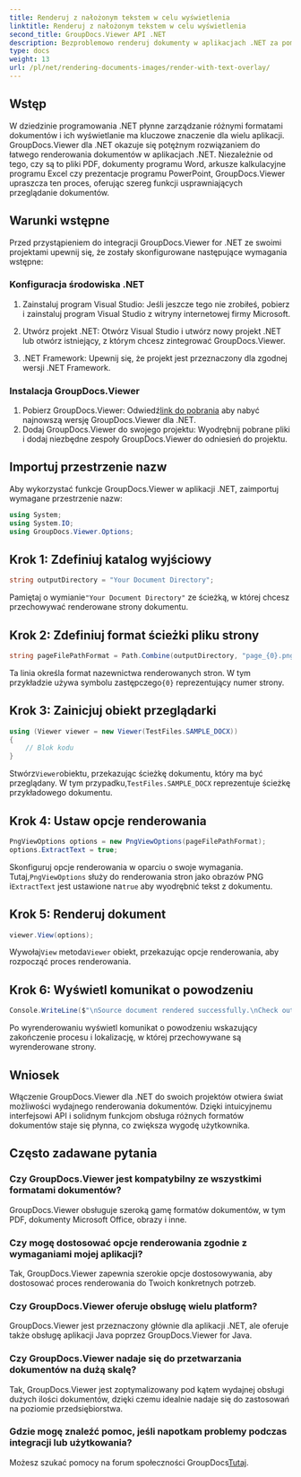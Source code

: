 ```yaml
---
title: Renderuj z nałożonym tekstem w celu wyświetlenia
linktitle: Renderuj z nałożonym tekstem w celu wyświetlenia
second_title: GroupDocs.Viewer API .NET
description: Bezproblemowo renderuj dokumenty w aplikacjach .NET za pomocą GroupDocs.Viewer, obsługującego różne formaty w celu zwiększenia komfortu użytkownika.
type: docs
weight: 13
url: /pl/net/rendering-documents-images/render-with-text-overlay/
---
```

## Wstęp
W dziedzinie programowania .NET płynne zarządzanie różnymi formatami dokumentów i ich wyświetlanie ma kluczowe znaczenie dla wielu aplikacji. GroupDocs.Viewer dla .NET okazuje się potężnym rozwiązaniem do łatwego renderowania dokumentów w aplikacjach .NET. Niezależnie od tego, czy są to pliki PDF, dokumenty programu Word, arkusze kalkulacyjne programu Excel czy prezentacje programu PowerPoint, GroupDocs.Viewer upraszcza ten proces, oferując szereg funkcji usprawniających przeglądanie dokumentów.
## Warunki wstępne
Przed przystąpieniem do integracji GroupDocs.Viewer for .NET ze swoimi projektami upewnij się, że zostały skonfigurowane następujące wymagania wstępne:
### Konfiguracja środowiska .NET
1. Zainstaluj program Visual Studio: Jeśli jeszcze tego nie zrobiłeś, pobierz i zainstaluj program Visual Studio z witryny internetowej firmy Microsoft.
   
2. Utwórz projekt .NET: Otwórz Visual Studio i utwórz nowy projekt .NET lub otwórz istniejący, z którym chcesz zintegrować GroupDocs.Viewer.
3. .NET Framework: Upewnij się, że projekt jest przeznaczony dla zgodnej wersji .NET Framework.
### Instalacja GroupDocs.Viewer
1.  Pobierz GroupDocs.Viewer: Odwiedź[link do pobrania](https://releases.groupdocs.com/viewer/net/) aby nabyć najnowszą wersję GroupDocs.Viewer dla .NET.
2. Dodaj GroupDocs.Viewer do swojego projektu: Wyodrębnij pobrane pliki i dodaj niezbędne zespoły GroupDocs.Viewer do odniesień do projektu.

## Importuj przestrzenie nazw
Aby wykorzystać funkcje GroupDocs.Viewer w aplikacji .NET, zaimportuj wymagane przestrzenie nazw:
```csharp
using System;
using System.IO;
using GroupDocs.Viewer.Options;
```

## Krok 1: Zdefiniuj katalog wyjściowy
```csharp
string outputDirectory = "Your Document Directory";
```
 Pamiętaj o wymianie`"Your Document Directory"` ze ścieżką, w której chcesz przechowywać renderowane strony dokumentu.
## Krok 2: Zdefiniuj format ścieżki pliku strony
```csharp
string pageFilePathFormat = Path.Combine(outputDirectory, "page_{0}.png");
```
 Ta linia określa format nazewnictwa renderowanych stron. W tym przykładzie używa symbolu zastępczego`{0}` reprezentujący numer strony.
## Krok 3: Zainicjuj obiekt przeglądarki
```csharp
using (Viewer viewer = new Viewer(TestFiles.SAMPLE_DOCX))
{
    // Blok kodu
}
```
 Stwórz`Viewer`obiektu, przekazując ścieżkę dokumentu, który ma być przeglądany. W tym przypadku,`TestFiles.SAMPLE_DOCX` reprezentuje ścieżkę przykładowego dokumentu.
## Krok 4: Ustaw opcje renderowania
```csharp
PngViewOptions options = new PngViewOptions(pageFilePathFormat);
options.ExtractText = true;
```
 Skonfiguruj opcje renderowania w oparciu o swoje wymagania. Tutaj,`PngViewOptions` służy do renderowania stron jako obrazów PNG i`ExtractText` jest ustawione na`true` aby wyodrębnić tekst z dokumentu.
## Krok 5: Renderuj dokument
```csharp
viewer.View(options);
```
 Wywołaj`View` metoda`Viewer` obiekt, przekazując opcje renderowania, aby rozpocząć proces renderowania.
## Krok 6: Wyświetl komunikat o powodzeniu
```csharp
Console.WriteLine($"\nSource document rendered successfully.\nCheck output in {outputDirectory}.");
```
Po wyrenderowaniu wyświetl komunikat o powodzeniu wskazujący zakończenie procesu i lokalizację, w której przechowywane są wyrenderowane strony.

## Wniosek
Włączenie GroupDocs.Viewer dla .NET do swoich projektów otwiera świat możliwości wydajnego renderowania dokumentów. Dzięki intuicyjnemu interfejsowi API i solidnym funkcjom obsługa różnych formatów dokumentów staje się płynna, co zwiększa wygodę użytkownika.
## Często zadawane pytania
### Czy GroupDocs.Viewer jest kompatybilny ze wszystkimi formatami dokumentów?
GroupDocs.Viewer obsługuje szeroką gamę formatów dokumentów, w tym PDF, dokumenty Microsoft Office, obrazy i inne.
### Czy mogę dostosować opcje renderowania zgodnie z wymaganiami mojej aplikacji?
Tak, GroupDocs.Viewer zapewnia szerokie opcje dostosowywania, aby dostosować proces renderowania do Twoich konkretnych potrzeb.
### Czy GroupDocs.Viewer oferuje obsługę wielu platform?
GroupDocs.Viewer jest przeznaczony głównie dla aplikacji .NET, ale oferuje także obsługę aplikacji Java poprzez GroupDocs.Viewer for Java.
### Czy GroupDocs.Viewer nadaje się do przetwarzania dokumentów na dużą skalę?
Tak, GroupDocs.Viewer jest zoptymalizowany pod kątem wydajnej obsługi dużych ilości dokumentów, dzięki czemu idealnie nadaje się do zastosowań na poziomie przedsiębiorstwa.
### Gdzie mogę znaleźć pomoc, jeśli napotkam problemy podczas integracji lub użytkowania?
 Możesz szukać pomocy na forum społeczności GroupDocs[Tutaj](https://forum.groupdocs.com/c/viewer/9).